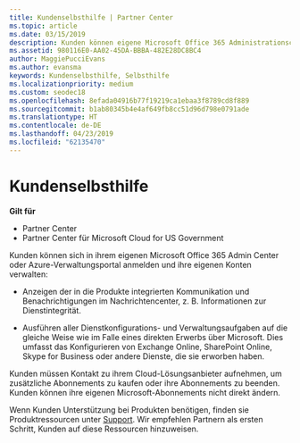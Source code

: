 ```yaml
---
title: Kundenselbsthilfe | Partner Center
ms.topic: article
ms.date: 03/15/2019
description: Kunden können eigene Microsoft Office 365 Administrationscenter oder das Azure-Verwaltungsportal anmelden und ihre eigenen Konten verwalten. Kunden müssen Kontakt zu ihrem Cloud-Lösungsanbieter aufnehmen, um zusätzliche Abonnements zu kaufen oder ihre Abonnements zu beenden.
ms.assetid: 980116E0-AA02-45DA-BBBA-482E28DC8BC4
author: MaggiePucciEvans
ms.author: evansma
keywords: Kundenselbsthilfe, Selbsthilfe
ms.localizationpriority: medium
ms.custom: seodec18
ms.openlocfilehash: 8efada04916b77f19219ca1ebaa3f8789cd8f889
ms.sourcegitcommit: b1ab80345b4e4af649fb8cc51d96d798e0791ade
ms.translationtype: HT
ms.contentlocale: de-DE
ms.lasthandoff: 04/23/2019
ms.locfileid: "62135470"
---
```

# <a name="customer-self-support"></a>Kundenselbsthilfe

**Gilt für**

-  Partner Center
-  Partner Center für Microsoft Cloud for US Government


Kunden können sich in ihrem eigenen Microsoft Office 365 Admin Center oder Azure-Verwaltungsportal anmelden und ihre eigenen Konten verwalten:

-   Anzeigen der in die Produkte integrierten Kommunikation und Benachrichtigungen im Nachrichtencenter, z. B. Informationen zur Dienstintegrität.

-   Ausführen aller Dienstkonfigurations- und Verwaltungsaufgaben auf die gleiche Weise wie im Falle eines direkten Erwerbs über Microsoft. Dies umfasst das Konfigurieren von Exchange Online, SharePoint Online, Skype for Business oder andere Dienste, die sie erworben haben.

Kunden müssen Kontakt zu ihrem Cloud-Lösungsanbieter aufnehmen, um zusätzliche Abonnements zu kaufen oder ihre Abonnements zu beenden. Kunden können ihre eigenen Microsoft-Abonnements nicht direkt ändern.

Wenn Kunden Unterstützung bei Produkten benötigen, finden sie Produktressourcen unter [Support](https://partnercenter.microsoft.com/partner/support). Wir empfehlen Partnern als ersten Schritt, Kunden auf diese Ressourcen hinzuweisen.

 

 



